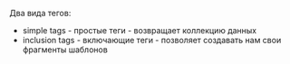 
Два вида тегов:
- simple tags - простые теги - возвращает коллекцию данных  
- inclusion tags - включающие теги  - позволяет создавать   нам свои фрагменты шаблонов 